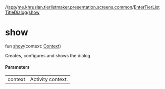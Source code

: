 //[app](../../../index.md)/[me.khruslan.tierlistmaker.presentation.screens.common](../index.md)/[EnterTierListTitleDialog](index.md)/[show](show.md)

# show

fun [show](show.md)(context: [Context](https://developer.android.com/reference/kotlin/android/content/Context.html))

Creates, configures and shows the dialog.

#### Parameters

| | |
|---|---|
| context | Activity context. |
